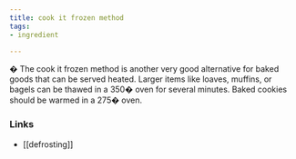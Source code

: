 ```yaml
---
title: cook it frozen method
tags:
- ingredient

---
```

� The cook it frozen method is another very good alternative for baked goods that can be served heated. Larger items like loaves, muffins, or bagels can be thawed in a 350� oven for several minutes. Baked cookies should be warmed in a 275� oven.

### Links

* [[defrosting]]
